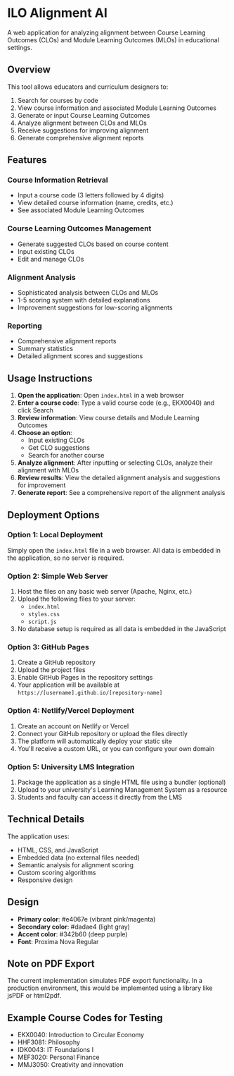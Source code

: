 # ILO Alignment AI

A web application for analyzing alignment between Course Learning Outcomes (CLOs) and Module Learning Outcomes (MLOs) in educational settings.

## Overview

This tool allows educators and curriculum designers to:

1. Search for courses by code
2. View course information and associated Module Learning Outcomes
3. Generate or input Course Learning Outcomes
4. Analyze alignment between CLOs and MLOs
5. Receive suggestions for improving alignment
6. Generate comprehensive alignment reports

## Features

### Course Information Retrieval
- Input a course code (3 letters followed by 4 digits)
- View detailed course information (name, credits, etc.)
- See associated Module Learning Outcomes

### Course Learning Outcomes Management
- Generate suggested CLOs based on course content
- Input existing CLOs
- Edit and manage CLOs

### Alignment Analysis
- Sophisticated analysis between CLOs and MLOs
- 1-5 scoring system with detailed explanations
- Improvement suggestions for low-scoring alignments

### Reporting
- Comprehensive alignment reports
- Summary statistics
- Detailed alignment scores and suggestions

## Usage Instructions

1. **Open the application**: Open `index.html` in a web browser
2. **Enter a course code**: Type a valid course code (e.g., EKX0040) and click Search
3. **Review information**: View course details and Module Learning Outcomes
4. **Choose an option**:
   - Input existing CLOs
   - Get CLO suggestions
   - Search for another course
5. **Analyze alignment**: After inputting or selecting CLOs, analyze their alignment with MLOs
6. **Review results**: View the detailed alignment analysis and suggestions for improvement
7. **Generate report**: See a comprehensive report of the alignment analysis

## Deployment Options

### Option 1: Local Deployment
Simply open the `index.html` file in a web browser. All data is embedded in the application, so no server is required.

### Option 2: Simple Web Server
1. Host the files on any basic web server (Apache, Nginx, etc.)
2. Upload the following files to your server:
   - `index.html`
   - `styles.css`
   - `script.js`
3. No database setup is required as all data is embedded in the JavaScript

### Option 3: GitHub Pages
1. Create a GitHub repository
2. Upload the project files
3. Enable GitHub Pages in the repository settings
4. Your application will be available at `https://[username].github.io/[repository-name]`

### Option 4: Netlify/Vercel Deployment
1. Create an account on Netlify or Vercel
2. Connect your GitHub repository or upload the files directly
3. The platform will automatically deploy your static site
4. You'll receive a custom URL, or you can configure your own domain

### Option 5: University LMS Integration
1. Package the application as a single HTML file using a bundler (optional)
2. Upload to your university's Learning Management System as a resource
3. Students and faculty can access it directly from the LMS

## Technical Details

The application uses:
- HTML, CSS, and JavaScript
- Embedded data (no external files needed)
- Semantic analysis for alignment scoring
- Custom scoring algorithms
- Responsive design

## Design

- **Primary color**: #e4067e (vibrant pink/magenta)
- **Secondary color**: #dadae4 (light gray)
- **Accent color**: #342b60 (deep purple)
- **Font**: Proxima Nova Regular

## Note on PDF Export

The current implementation simulates PDF export functionality. In a production environment, this would be implemented using a library like jsPDF or html2pdf.

## Example Course Codes for Testing

- EKX0040: Introduction to Circular Economy
- HHF3081: Philosophy
- IDK0043: IT Foundations I
- MEF3020: Personal Finance
- MMJ3050: Creativity and innovation
